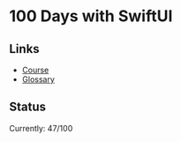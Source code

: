 # 100 Days with SwiftUI

## Links

- [Course](https://www.hackingwithswift.com/100/swiftui)
- [Glossary](https://www.hackingwithswift.com/glossary)

## Status

Currently: 47/100
